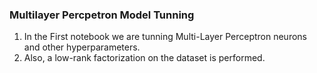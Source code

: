 ### Multilayer Percpetron Model Tunning
1) In the First notebook we are tunning Multi-Layer Perceptron neurons and other hyperparameters.
2) Also, a low-rank factorization on the dataset is performed. 

